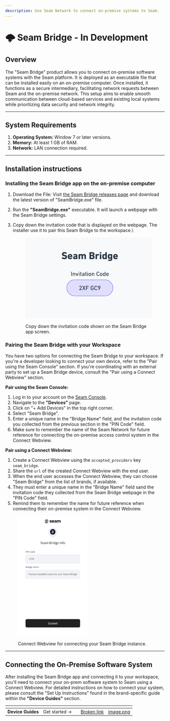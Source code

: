 ```yaml
---
description: Use Seam Network to connect on-premise systems to Seam.
---
```


# 🌩 Seam Bridge - In Development

## Overview

The "Seam Bridge" product allows you to connect on-premise software systems with the Seam platform. It is deployed as an executable file that can be installed easily on an on-premise computer. Once installed, it functions as a secure intermediary, facilitating network requests between Seam and the on-premise network. This setup aims to enable smooth communication between cloud-based services and existing local systems while prioritizing data security and network integrity.

***

## System Requirements

1. **Operating System:** Window 7 or later versions.
2. **Memory:** At least 1 GB of RAM.
3. **Network:** LAN connection required.

***

## Installation instructions

### **Installing the Seam Bridge app on the on-premise computer**

1. Download the File: Visit [the Seam Bridge releases page](https://github.com/seamapi/seam-bridge-client/releases/tag/latest) and download the latest version of "SeamBridge.exe" file.
2. Run the **"SeamBridge.exe"** executable. It will launch a webpage with the Seam Bridge settings.
3.  Copy down the invitation code that is displayed on the webpage. The installer use it to pair this Seam Bridge to the workspace.\


    <figure><img src="../.gitbook/assets/image (10).png" alt="" width="563"><figcaption><p>Copy down the invitation code shown on the Seam Bridge app screen.</p></figcaption></figure>

### Pairing the Seam Bridge with your Workspace

You have two options for connecting the Seam Bridge to your workspace. If you're a developer looking to connect your own device, refer to the "Pair using the Seam Console" section. If you're coordinating with an external party to set up a Seam Bridge device, consult the "Pair using a Connect Webview" section.

**Pair using the Seam Console:**

1. Log in to your account on the [Seam Console](https://console.getseam.com).
2. Navigate to the **"Devices"** page.
3. Click on "+ Add Devices" in the top right corner.
4. Select "Seam Bridge".
5. Enter a unique name in the "Bridge Name" field, and the invitation code you collected from the previous section in the "PIN Code" field.
6. Make sure to remember the name of the Seam Network for future reference for connecting the on-premise access control system in the Connect Webview.

**Pair using a Connect Webview:**

1. Create a Connect Webview using the `accepted_providers` key `seam_bridge`.
2. Share the `url` of the created Connect Webview with the end user.
3. When the end user accesses the Connect Webview, they can choose "Seam Bridge" from the list of brands, if available.
4. They must enter a unique name in the "Bridge Name" field sand the invitation code they collected from the Seam Bridge webpage in the "PIN Code" field.
5. Remind them to remember the name for future reference when connecting their on-premise system in the Connect Webview.

<figure><img src="../.gitbook/assets/Screen Shot 2023-12-22 at 3.33.56 PM.png" alt="" width="221"><figcaption><p>Connect Webview for connecting your Seam Bridge instance.</p></figcaption></figure>

***

## Connecting the On-Premise Software System

After installing the Seam Bridge app and connecting it to your workspace, you'll need to connect your on-prem software system to Seam using a Connect Webview. For detailed instructions on how to connect your system, please consult the "Set Up Instructions" found in the brand-specific guide within the **"Device Guides"** section.

<table data-card-size="large" data-view="cards"><thead><tr><th></th><th></th><th></th><th data-hidden data-card-target data-type="content-ref"></th><th data-hidden data-card-cover data-type="files"></th></tr></thead><tbody><tr><td><strong>Device Guides</strong></td><td>Get started →</td><td></td><td><a href="broken-reference">Broken link</a></td><td><a href="../.gitbook/assets/image.png">image.png</a></td></tr></tbody></table>
